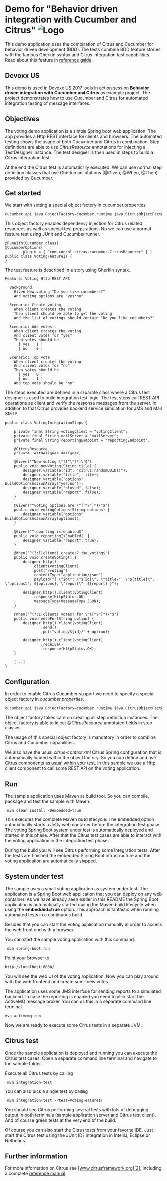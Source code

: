 Demo for "Behavior driven integration with Cucumber and Citrus" ![Logo][1]
==============

This demo application uses the combination of Citrus and Cucumber for behavior driven development (BDD). 
The tests combine BDD feature stories with the famous Gherkin syntax and Citrus integration test capabilities. 
Read about this feature in [reference guide][4].
 
Devoxx US
---------

This demo is used in Devoxx US 2017 tools in action session **Behavior driven integration with Cucumber and Citrus** as example
project. The project demonstrates how to use Cucumber and Citrus for automated integration testing of message interfaces.

Objectives
---------

The voting demo application is a simple Spring boot web application. The app provides a Http REST interface for clients and browsers. 
The automated testing shows the usage of both Cucumber and Citrus in combination. Step definitions are able to use *CitrusResource*
annotations for injecting a TestDesigner instance. The test designer is then used in steps to build a Citrus integration test.

At the end the Citrus test is automatically executed. We can use normal step definition classes that use Gherkin annotations
(@Given, @When, @Then) provided by Cucumber.

Get started
---------

We start with setting a special object factory in cucumber.properties

    cucumber.api.java.ObjectFactory=cucumber.runtime.java.CitrusObjectFactory
    
This object factory enables dependency injection for Citrus related resources as well as special test preparations. 
No we can use a normal feature test using JUnit and Cucumber runner.

    @RunWith(Cucumber.class)
    @CucumberOptions(
            plugin = { "com.consol.citrus.cucumber.CitrusReporter" } )
    public class VotingFeatureIT {
    }

The test feature is described in a story using Gherkin syntax.

    Feature: Voting Http REST API
    
      Background:
        Given New voting "Do you like cucumbers?"
        And voting options are "yes:no"
    
      Scenario: Create voting
        When client creates the voting
        Then client should be able to get the voting
        And the list of votings should contain "Do you like cucumbers?"
    
      Scenario: Add votes
        When client creates the voting
        And client votes for "yes"
        Then votes should be
          | yes | 1 |
          | no  | 0 |
    
      Scenario: Top vote
        When client creates the voting
        And client votes for "no"
        Then votes should be
          | yes | 0 |
          | no  | 1 |
        And top vote should be "no"
        
The steps executed are defined in a separate class where a Citrus test designer is used to build integration test logic.
The test steps call REST API operations as client and verify the response messages from the server. In addition to that Citrus
provides backend service simulation for JMS and Mail SMTP.

    public class VotingIntegrationSteps {
    
        private final String votingClient = "votingClient";
        private final String mailServer = "mailServer";
        private final String reportingEndpoint = "reportingEndpoint";
    
        @CitrusResource
        private TestDesigner designer;
    
        @Given("^New voting \"([^\"]*)\"$")
        public void newVoting(String title) {
            designer.variable("id", "citrus:randomUUID()");
            designer.variable("title", title);
            designer.variable("options", buildOptionsAsJsonArray("yes:no"));
            designer.variable("closed", false);
            designer.variable("report", false);
        }
    
        @Given("^voting options are \"([^\"]*)\"$")
        public void votingOptions(String options) {
            designer.variable("options", buildOptionsAsJsonArray(options));
        }
    
        @Given("^reporting is enabled$")
        public void reportingIsEnabled() {
            designer.variable("report", true);
        }
    
        @When("^(?:I|client) creates? the voting$")
        public void createVoting() {
            designer.http()
                .client(votingClient)
                .post("/voting")
                .contentType("application/json")
                .payload("{ \"id\": \"${id}\", \"title\": \"${title}\", \"options\": ${options}, \"report\": ${report} }");
    
            designer.http().client(votingClient)
                .response(HttpStatus.OK)
                .messageType(MessageType.JSON);
        }
    
        @When("^(?:I|client) votes? for \"([^\"]*)\"$")
        public void voteFor(String option) {
            designer.http().client(votingClient)
                    .send()
                    .put("voting/${id}/" + option);
    
            designer.http().client(votingClient)
                    .receive()
                    .response(HttpStatus.OK);
        }
        
        [...]
    }    

Configuration
---------

In order to enable Citrus Cucumber support we need to specify a special object factory in *cucumber.properties*.
    
    cucumber.api.java.ObjectFactory=cucumber.runtime.java.CitrusObjectFactory
    
The object factory takes care on creating all step definition instances. The object factory is able to inject *@CitrusResource*
annotated fields in step classes.
    
The usage of this special object factory is mandatory in order to combine Citrus and Cucumber capabilities. 
   
We also have the usual *citrus-context.xml* Citrus Spring configuration that is automatically loaded within the object factory.
So you can define and use Citrus components as usual within your test. In this sample we use a Http client component to call some
REST API on the voting application.

Run
---------

The sample application uses Maven as build tool. So you can compile, package and test the
sample with Maven.
 
     mvn clean install -Dembedded=true
    
This executes the complete Maven build lifecycle. The embedded option automatically starts a Jetty web
container before the integration test phase. The voting Spring Boot system under test is automatically deployed and started in this phase.
After that the Citrus test cases are able to interact with the voting application in the integration test phase.

During the build you will see Citrus performing some integration tests.
After the tests are finished the embedded Spring Boot infrastructure and the voting application are automatically stopped.

System under test
---------

The sample uses a small voting application as system under test. The application is a Spring Boot web application
that you can deploy on any web container. As we have already seen earlier in this README the Spring Boot application is automatically
started during the Maven build lifecycle when using the **embedded=true** option. This approach is fantastic 
when running automated tests in a continuous build.
  
Besides that you can start the voting application manually in order to access the web front end with a browser.  

You can start the sample voting application with this command.

     mvn spring-boot:run

Point your browser to
 
    http://localhost:8080/

You will see the web UI of the voting application. Now you can play around with the web frontend and create some new votes.

The application uses some JMS interface for sending reports to a simulated backend. In case the reporting is enabled you need
to also start the ActiveMQ message broker. You can do this in a separate command line terminal.

    mvn activemq:run

Now we are ready to execute some Citrus tests in a separate JVM.

Citrus test
---------

Once the sample application is deployed and running you can execute the Citrus test cases.
Open a separate command line terminal and navigate to the sample folder.

Execute all Citrus tests by calling

     mvn integration-test

You can also pick a single test by calling

     mvn integration-test -Ptest=VotingFeatureIT

You should see Citrus performing several tests with lots of debugging output in both terminals (sample application server
and Citrus test client). And of course green tests at the very end of the build.

Of course you can also start the Citrus tests from your favorite IDE.
Just start the Citrus test using the JUnit IDE integration in IntelliJ, Eclipse or Netbeans.

Further information
---------

For more information on Citrus see [www.citrusframework.org][2], including
a complete [reference manual][3].

 [1]: http://www.citrusframework.org/img/brand-logo.png "Citrus"
 [2]: http://www.citrusframework.org
 [3]: http://www.citrusframework.org/reference/html/
 [4]: http://www.citrusframework.org/reference/html/cucumber.html
